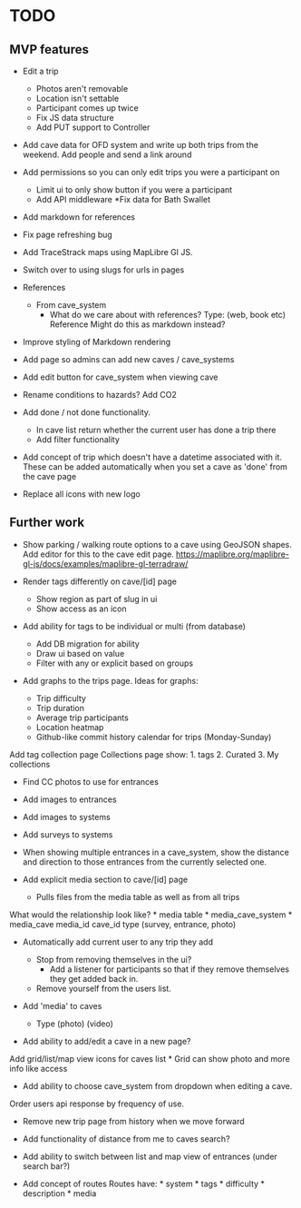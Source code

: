 # TODO

## MVP features
* Edit a trip
    * Photos aren't removable
    * Location isn't settable
    * Participant comes up twice
    * Fix JS data structure
    * Add PUT support to Controller
* Add cave data for OFD system and write up both trips from the weekend. Add people and send a link around
* Add permissions so you can only edit trips you were a participant on
    * Limit ui to only show button if you were a participant
    * Add API middleware
*Fix data for Bath Swallet
* Add markdown for references

* Fix page refreshing bug
* Add TraceStrack maps using MapLibre Gl JS.
* Switch over to using slugs for urls in pages
* References
    * From cave_system
        * What do we care about with references?
            Type: (web, book etc)
            Reference
            Might do this as markdown instead?
* Improve styling of Markdown rendering
* Add page so admins can add new caves / cave_systems
* Add edit button for cave_system when viewing cave
* Rename conditions to hazards? Add CO2
* Add done / not done functionality.
    * In cave list return whether the current user has done a trip there
    * Add filter functionality

* Add concept of trip which doesn't have a datetime associated with it. These can be added automatically when you set a cave as 'done' from the cave page

* Replace all icons with new logo


## Further work

* Show parking / walking route options to a cave using GeoJSON shapes. Add editor for this to the cave edit page. https://maplibre.org/maplibre-gl-js/docs/examples/maplibre-gl-terradraw/
* Render tags differently on cave/[id] page
    * Show region as part of slug in ui
    * Show access as an icon
* Add ability for tags to be individual or multi (from database)
    * Add DB migration for ability
    * Draw ui based on value
    * Filter with any or explicit based on groups

* Add graphs to the trips page. Ideas for graphs:
    * Trip difficulty
    * Trip duration
    * Average trip participants
    * Location heatmap
    * Github-like commit history calendar for trips (Monday-Sunday)

Add tag collection page
    Collections page show:
        1. tags
        2. Curated
        3. My collections

* Find CC photos to use for entrances
* Add images to entrances
* Add images to systems
* Add surveys to systems

* When showing multiple entrances in a cave_system, show the distance and direction to those entrances from the currently selected one.

* Add explicit media section to cave/[id] page
    * Pulls files from the media table as well as from all trips

What would the relationship look like?
    * media table
    * media_cave_system
    * media_cave
        media_id
        cave_id
        type (survey, entrance, photo)

* Automatically add current user to any trip they add
    * Stop from removing themselves in the ui?
        * Add a listener for participants so that if they remove themselves they get added back in.
    * Remove yourself from the users list.

* Add 'media' to caves
    * Type
        (photo)
        (video)
* Add ability to add/edit a cave in a new page?

Add grid/list/map view icons for caves list
    * Grid can show photo and more info like access

* Add ability to choose cave_system from dropdown when editing a cave.

Order users api response by frequency of use.

* Remove new trip page from history when we move forward

* Add functionality of distance from me to caves search?
* Add ability to switch between list and map view of entrances (under search bar?)

* Add concept of routes
    Routes have:
        * system
        * tags
        * difficulty
        * description
        * media
